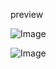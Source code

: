 preview



![Image](https://github.com/user-attachments/assets/f9133e6f-bb90-4739-871e-8ac6c5a80735)

![Image](https://github.com/user-attachments/assets/51dddf96-1f14-40fb-8179-511c0ea6aa29)
